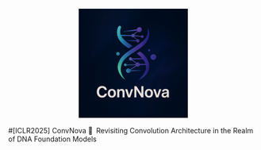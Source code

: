 <p align="center"> <img src="logo.jpg" alt="ConvNova" width="220"/> </p>
#[ICLR2025] ConvNova 🧬 Revisiting Convolution Architecture in the Realm of DNA Foundation Models

